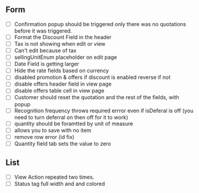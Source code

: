 ## Form
- [ ] Confirmation popup should be triggered only there was no quotations before it was triggered.
- [ ] Format the Discount Field in the header
- [ ] Tax is not showing when edit or view
- [ ] Can't edit because of tax 
- [ ] sellingUnitEnum placeholder on edit page
- [ ] Date Field is getting larger
- [ ] Hide the rate fields based on currency
- [ ] disabled promotion & offers if discount is enabled reverse if not
- [ ] disable offers header field in view page 
- [ ] disable offers table cell in view page
- [ ] Customer should reset the quotation and the rest of the fields, with popup
- [ ] Recognition frequency throws required errror even if isDeferal is off (you need to turn deferral on then off for it to work)
- [ ] quantity should be foramtted by unit of measure
- [ ] allows you to save with no item
- [ ] remove row error (id fix)
- [ ] Quantity field tab sets the value to zero

## List
- [ ] View Action repeated two times.
- [ ] Status tag full width and and colored